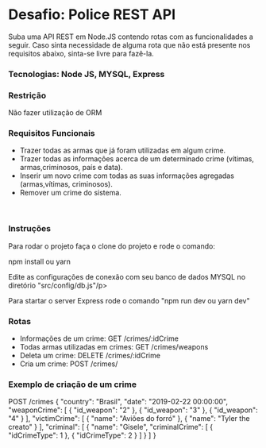 <h1>Desafio: Police REST API</h1>
<p>Suba uma API REST em Node.JS contendo rotas com as
funcionalidades a seguir. Caso sinta necessidade de alguma rota que não está
presente nos requisitos abaixo, sinta-se livre para fazê-la.</p>
<h3>Tecnologias: Node JS, MYSQL, Express</h2>
<h3>Restrição</h2>
<p>Não fazer utilização de ORM</p>
<h3>Requisitos Funcionais</h2>
<ul>
  <li>Trazer todas as armas que já foram utilizadas em algum crime.</li>
  <li>Trazer todas as informações acerca de um determinado crime (vítimas, armas,criminosos, país e data).</li>
  <li>Inserir um novo crime com todas as suas informações agregadas (armas,vítimas, criminosos).</li>
  <li>Remover um crime do sistema.</ul>
</ul>
<br>
<h3>Instruções</h3>
<p>Para rodar o projeto faça o clone do projeto e rode o comando:</p>
<p>npm install ou yarn</p>
<p>Edite as configurações de conexão com seu banco de dados MYSQL no diretório "src/config/db.js"/p>
<p>Para startar o server Express rode o comando "npm run dev ou yarn dev"</>
  
 <h3>Rotas</h3>
 <ul>
  <li>Informações de um crime: GET /crimes/:idCrime</li>
  <li>Todas armas utilizadas em crimes: GET /crimes/weapons</li>
  <li>Deleta um crime: DELETE /crimes/:idCrime</li>
  <li>Cria um crime: POST /crimes/ </li>
</ul>

<h3> Exemplo de criação de um crime </h3>
<p> POST /crimes
  {
	"country": "Brasil",
	"date": "2019-02-22 00:00:00",
	"weaponCrime": [
		{
			"id_weapon": "2"
		},
		{
			"id_weapon": "3"
		},
		{
			"id_weapon": "4"
		}
	],
	"victimCrime": [
		{
			"name": "Aviões do forró"
		},
		{
			"name": "Tyler the creato"
		}
	],
	"criminal": [
		{
			"name": "Gisele",
			"criminalCrime": [
				{
					"idCrimeType": 1
				},
				{
					"idCrimeType": 2
				}
			]
		}
	]
}
  </>
